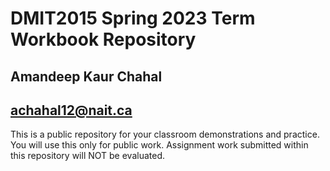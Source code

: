 # DMIT2015 Spring 2023 Term Workbook Repository

## Amandeep Kaur Chahal

## achahal12@nait.ca

This is a public repository for your classroom demonstrations and practice. You will use this only for public work. Assignment work submitted within this repository will NOT be evaluated.

